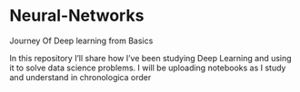 # Neural-Networks

Journey Of Deep learning from Basics

In this repository I’ll share how I’ve been studying Deep Learning and using it to solve data science problems.
I will be uploading notebooks as I study and understand in chronologica order
